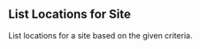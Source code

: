 List Locations for Site
-----------------------
List locations for a site based on the given criteria.